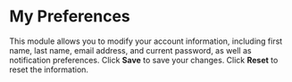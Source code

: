 # My Preferences

This module allows you to modify your account information, including first name, last name, email address, and current password, as well as notification preferences. Click **Save** to save your changes. Click **Reset** to reset the information.
